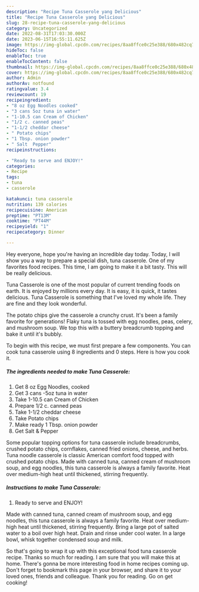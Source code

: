 ```yaml
---
description: "Recipe Tuna Casserole yang Delicious"
title: "Recipe Tuna Casserole yang Delicious"
slug: 28-recipe-tuna-casserole-yang-delicious
category: Uncategorized
date: 2022-08-31T17:03:30.000Z
date: 2023-06-15T16:55:11.625Z
image: https://img-global.cpcdn.com/recipes/8aa8ffce0c25e388/680x482cq70/tuna-casserole-recipe-main-photo.jpg
hideToc: false
enableToc: true
enableTocContent: false
thumbnail: https://img-global.cpcdn.com/recipes/8aa8ffce0c25e388/680x482cq70/tuna-casserole-recipe-main-photo.jpg
cover: https://img-global.cpcdn.com/recipes/8aa8ffce0c25e388/680x482cq70/tuna-casserole-recipe-main-photo.jpg
author: Admin
authorAv: notfound
ratingvalue: 3.4
reviewcount: 19
recipeingredient:
- "8 oz Egg Noodles cooked"
- "3 cans 5oz tuna in water"
- "1-10.5 can Cream of Chicken"
- "1/2 c. canned peas"
- "1-1/2 cheddar cheese"
- " Potato chips"
- "1 Tbsp. onion powder"
- " Salt  Pepper"
recipeinstructions:

- "Ready to serve and ENJOY!"
categories:
- Recipe
tags:
- tuna
- casserole

katakunci: tuna casserole 
nutrition: 139 calories
recipecuisine: American
preptime: "PT13M"
cooktime: "PT44M"
recipeyield: "1"
recipecategory: Dinner

---
```



Hey everyone, hope you're having an incredible day today. Today, I will show you a way to prepare a special dish, tuna casserole. One of my favorites food recipes. This time, I am going to make it a bit tasty. This will be really delicious.

Tuna Casserole is one of the most popular of current trending foods on earth. It is enjoyed by millions every day. It is easy, it is quick, it tastes delicious. Tuna Casserole is something that I've loved my whole life. They are fine and they look wonderful.

The potato chips give the casserole a crunchy crust. It&#39;s been a family favorite for generations! Flaky tuna is tossed with egg noodles, peas, celery, and mushroom soup. We top this with a buttery breadcrumb topping and bake it until it&#39;s bubbly.


To begin with this recipe, we must first prepare a few components. You can cook tuna casserole using 8 ingredients and 0 steps. Here is how you cook it.

<!--inarticleads1-->

##### The ingredients needed to make Tuna Casserole:

1. Get 8 oz Egg Noodles, cooked
1. Get 3 cans -5oz tuna in water
1. Take 1-10.5 can Cream of Chicken
1. Prepare 1/2 c. canned peas
1. Take 1-1/2 cheddar cheese
1. Take  Potato chips
1. Make ready 1 Tbsp. onion powder
1. Get  Salt &amp; Pepper


Some popular topping options for tuna casserole include breadcrumbs, crushed potato chips, cornflakes, canned fried onions, cheese, and herbs. Tuna noodle casserole is classic American comfort food topped with crushed potato chips. Made with canned tuna, canned cream of mushroom soup, and egg noodles, this tuna casserole is always a family favorite. Heat over medium-high heat until thickened, stirring frequently. 

<!--inarticleads2-->

##### Instructions to make Tuna Casserole:


1. Ready to serve and ENJOY!

Made with canned tuna, canned cream of mushroom soup, and egg noodles, this tuna casserole is always a family favorite. Heat over medium-high heat until thickened, stirring frequently. Bring a large pot of salted water to a boil over high heat. Drain and rinse under cool water. In a large bowl, whisk together condensed soup and milk. 

So that's going to wrap it up with this exceptional food tuna casserole recipe. Thanks so much for reading. I am sure that you will make this at home. There's gonna be more interesting food in home recipes coming up. Don't forget to bookmark this page in your browser, and share it to your loved ones, friends and colleague. Thank you for reading. Go on get cooking!
